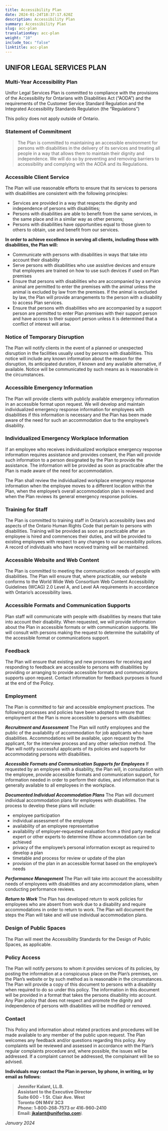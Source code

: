 ```yaml
---
title: Accessibility Plan
date: 2024-01-24T18:37:17.620Z
description: Accessibility Plan
summary: Accessibility Plan
slug: acc-plan
translationKey: acc-plan
weight: "10"
include_toc: "false"
linktitle: acc-plan
---
```

## UNIFOR LEGAL SERVICES PLAN

### Multi‐Year Accessibility Plan

Unifor Legal Services Plan is committed to compliance with the provisions of the Accessibility for Ontarians with Disabilities Act (“AODA”) and the requirements of the Customer Service Standard Regulation and the Integrated Accessibility Standards Regulation (the “Regulations”)

This policy does not apply outside of Ontario.

### Statement of Commitment

> The Plan is committed to maintaining an accessible environment for persons with disabilities in the delivery of its services and treating all people in a way that allows them to maintain their dignity and independence. We will do so by preventing and removing barriers to accessibility and complying with the AODA and its Regulations.

### Accessible Client Service

The Plan will use reasonable efforts to ensure that its services to persons with disabilities are consistent with the following principles:

* Services are provided in a way that respects the dignity and independence of persons with disabilities;
* Persons with disabilities are able to benefit from the same services, in the same place and in a similar way as other persons;
* Persons with disabilities have opportunities equal to those given to others to obtain,
  use and benefit from our services.

**In order to achieve excellence in serving all clients, including those with disabilities, the Plan will:**

* Communicate with persons with disabilities in ways that take into account their disability 
* Serve persons with disabilities who use assistive devices and ensure that employees are trained on how to use such devices if used on Plan premises 
* Ensure that persons with disabilities who are accompanied by a service animal are permitted to enter the premises with the animal unless the animal is excluded by law from the premises. If the animal is excluded by law, the Plan will provide arrangements to the person with a disability to access Plan services.
* Ensure that persons with disabilities who are accompanied by a support person are permitted to enter Plan premises with their support person and have access to their support person unless it is determined that a conflict of interest will arise. 

### Notice of Temporary Disruption

The Plan will notify clients in the event of a planned or unexpected disruption in the facilities usually used by persons with disabilities. This notice will include any known information about the reason for the disruption, its anticipated duration, if known and any available alternative, if available. Notice will be communicated by such means as is reasonable in the circumstances.

### Accessible Emergency Information

The Plan will provide clients with publicly available emergency information in an accessible format upon request. We will develop and maintain individualized emergency response information for employees with disabilities if this information is necessary and the Plan has been made aware of the need for such an accommodation due to the employee’s disability.

### Individualized Emergency Workplace Information

If an employee who receives individualized workplace emergency response information requires assistance and provides consent, the Plan will provide such information to a person designated by the Plan to provide the assistance. The information will be provided as soon as practicable after the Plan is made aware of the need for accommodation.

The Plan shall review the individualized workplace emergency response information when the employee moves to a different location within the Plan, when the employee’s overall accommodation plan is reviewed and when the Plan reviews its general emergency response policies.

### Training for Staff

The Plan is committed to training staff in Ontario’s accessibility laws and aspects of the Ontario Human Rights Code that pertain to persons with disabilities. Training will be provided as soon as practicable after an employee is hired and commences their duties, and will be provided to existing employees with respect to any changes to our accessibility polices. A record of individuals who have received training will be maintained.

### Accessible Website and Web Content

The Plan is committed to meeting the communication needs of people with disabilities. The Plan will ensure that, where practicable, our website conforms to the World Wide Web Consortium Web Content Accessibility Guidelines (WCAG) 2.0 Level A, and Level AA requirements in accordance with Ontario’s accessibility laws.

### Accessible Formats and Communication Supports

Plan staff will communicate with people with disabilities by means that take into account their disability. When requested, we will provide information about the Plan in accessible formats or with communication supports. We will consult with persons making the request to determine the suitability of the accessible format or communications support.

### Feedback

The Plan will ensure that existing and new processes for receiving and responding to feedback are accessible to persons with disabilities by providing or arranging to provide accessible formats and communications supports upon request. Contact information for feedback purposes is found at the end of the Policy.

### Employment

The Plan is committed to fair and accessible employment practices. The following processes and policies have been adopted to ensure that employment at the Plan is more accessible to persons with disabilities:

***Recruitment and Assessment***
The Plan will notify employees and the public of the availability of accommodation for job applicants who have disabilities. Accommodations will be available, upon request by the applicant, for the interview process and any other selection method. The Plan will notify successful applicants of its policies and supports for accommodating persons with disabilities.

***Accessible Formats and Communication Supports for Employees***
If requested by an employee with a disability, the Plan will, in consultation with the employee, provide accessible formats and communication support, for information needed in order to perform their duties, and information that is generally available to all employees in the workplace.

***Documented Individual Accommodation Plans***
The Plan will document individual accommodation plans for employees with disabilities. The process to develop these plans will include:

* employee participation
* individual assessment of the employee
* availability of an employee representative
* availability of employer‐requested evaluation from a third party medical expert or other experts to determine if/how accommodation can be achieved
* privacy of the employee’s personal information except as required to develop a plan
* timetable and process for review or update of the plan
* provision of the plan in an accessible format based on the employee’s needs

***Performance Management***
The Plan will take into account the accessibility needs of employees with disabilities and any accommodation plans, when conducting performance reviews.

***Return to Work***
The Plan has developed return to work policies for employees who are absent from work due to a disability and require accommodations in order to return to work. The Plan will document the steps the Plan will take and will use individual accommodation plans.

### Design of Public Spaces

The Plan will meet the Accessibility Standards for the Design of Public Spaces, as applicable.

### Policy Access

The Plan will notify persons to whom it provides services of its policies, by posting the information at a conspicuous place on the Plan’s premises, on the Plan’s website or by such method as is reasonable in the circumstances.
The Plan will provide a copy of this document to persons with a disability when required to do so under this policy. The information in this document will be provided in a format that takes the persons disability into account.
Any Plan policy that does not respect and promote the dignity and independence of persons with disabilities will be modified or removed.

### Contact

This Policy and information about related practices and procedures will be made available to any member of the public upon request.
The Plan welcomes any feedback and/or questions regarding this policy. Any complaints will be reviewed and assessed in accordance with the Plan’s regular complaints procedure and, where possible, the issues will be addressed. If a complaint cannot be addressed, the complainant will be so advised.

**Individuals may contact the Plan in person, by phone, in writing, or by email as follows:** 

> **Jennifer Kalant, LL.B.**\
> **Assistant to the Executive Director**\
> **Suite 600 ‐ 1 St. Clair Ave. West**\
> **Toronto ON M4V 3C3**\
> **Phone: 1‐800‐268‐7573 or 416‐960‐2410**\
> **Email: jkalant@uniforlsp.com**\

*January 2024*
